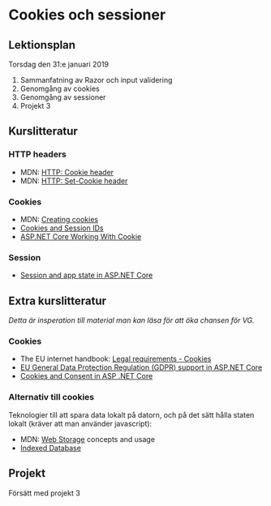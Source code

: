 # Cookies och sessioner 

## Lektionsplan
Torsdag den 31:e januari 2019

1. Sammanfatning av Razor och input validering
1. Genomgång av cookies
1. Genomgång av sessioner
1. Projekt 3

## Kurslitteratur

### HTTP headers
- MDN: [HTTP: Cookie header](https://developer.mozilla.org/en-US/docs/Web/HTTP/Headers/Cookie)
- MDN: [HTTP: Set-Cookie header](https://developer.mozilla.org/en-US/docs/Web/HTTP/Headers/Set-Cookie)

### Cookies
- MDN: [Creating cookies](https://developer.mozilla.org/en-US/docs/Web/HTTP/Cookies)
- [Cookies and Session IDs](http://cscie12.dce.harvard.edu/lecture_notes/2006-07/20070410/slide46.html)
- [ASP.NET Core Working With Cookie](https://www.c-sharpcorner.com/article/asp-net-core-working-with-cookie/)

### Session
- [Session and app state in ASP.NET Core](https://docs.microsoft.com/en-us/aspnet/core/fundamentals/app-state?view=aspnetcore-2.2)

## Extra kurslitteratur
*Detta är insperation till material man kan läsa för att öka chansen för VG.*

### Cookies
* The EU internet handbook: [Legal requirements - Cookies](http://ec.europa.eu/ipg/basics/legal/cookies/index_en.htm)
* [EU General Data Protection Regulation (GDPR) support in ASP.NET Core](https://docs.microsoft.com/en-us/aspnet/core/security/gdpr?view=aspnetcore-2.2)
* [Cookies and Consent in ASP .NET Core](https://wakeupandcode.com/cookies-and-consent-in-asp-net-core/)

### Alternativ till cookies
Teknologier till att spara data lokalt på datorn, och på det sätt hålla staten lokalt (kräver att man använder javascript):
- MDN: [Web Storage](https://developer.mozilla.org/en-US/docs/Web/API/Web_Storage_API) concepts and usage
- [Indexed Database](https://webplatform.github.io/docs/apis/indexeddb/)

## Projekt
Försätt med projekt 3